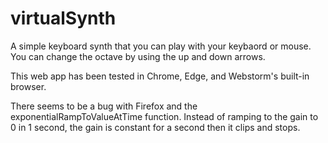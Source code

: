 # virtualSynth
A simple keyboard synth that you can play with your keybaord or mouse.
You can change the octave by using the up and down arrows.

This web app has been tested in Chrome, Edge, and Webstorm's built-in browser.

There seems to be a bug with Firefox and the exponentialRampToValueAtTime function. 
Instead of ramping to the gain to 0 in 1 second, the gain is constant for a second then it clips and stops.
